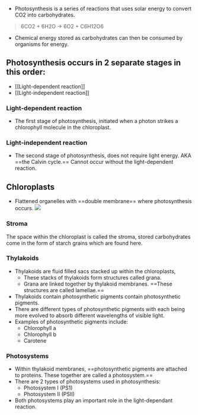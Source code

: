 * Photosynthesis is a series of reactions that uses solar energy to convert CO2 into carbohydrates.

>6CO2 + 6H2O → 6O2 + C6H12O6

* Chemical energy stored as carbohydrates can then be consumed by organisms for energy.

## Photosynthesis occurs in 2 separate stages in this order:
* [[Light-dependent reaction]]
* [[Light-independent reaction]]

### Light-dependent reaction
* The first stage of photosynthesis, initiated when a photon strikes a chlorophyll molecule in the chloroplast.

### Light-independent reaction
* The second stage of photosynthesis, does not require light energy. AKA ==the Calvin cycle.== Cannot occur without the light-dependent reaction.

## Chloroplasts
* Flattened organelles with ==double membrane== where photosynthesis occurs.
![](https://image-v2.cdn.app.senecalearning.com/2018-08/8e01f4ff-20aa-4372-a0cf-e6bf5fb44829/Chloroplast,f_cover,h_400,w_600.jpg)

### Stroma
The space within the chloroplast is called the stroma, stored carbohydrates come in the form of starch grains which are found here.

### Thylakoids
* Thylakoids are fluid filled sacs stacked up within the chloroplasts,
    * These stacks of thylakoids form structures called grana.
    * Grana are linked together by thylakoid membranes. ==These structures are called lamellae.==
* Thylakoids contain photosynthetic pigments contain photosynthetic pigments.
* There are different types of photosynthetic pigments with each being more evolved to absorb different wavelengths of visible light.
* Examples of photosynthetic pigments include:
    * Chlorophyll a
    * Chlorophyll b
    * Carotene

### Photosystems
* Within thylakoid membranes, ==photosynthetic pigments are attached to proteins. These together are called a photosystem.==
* There are 2 types of photosystems used in photosynthesis:
    * Photosystem I (PS1)
    * Photosystem II (PSII)
* Both photosystems play an important role in the light-dependant reaction.